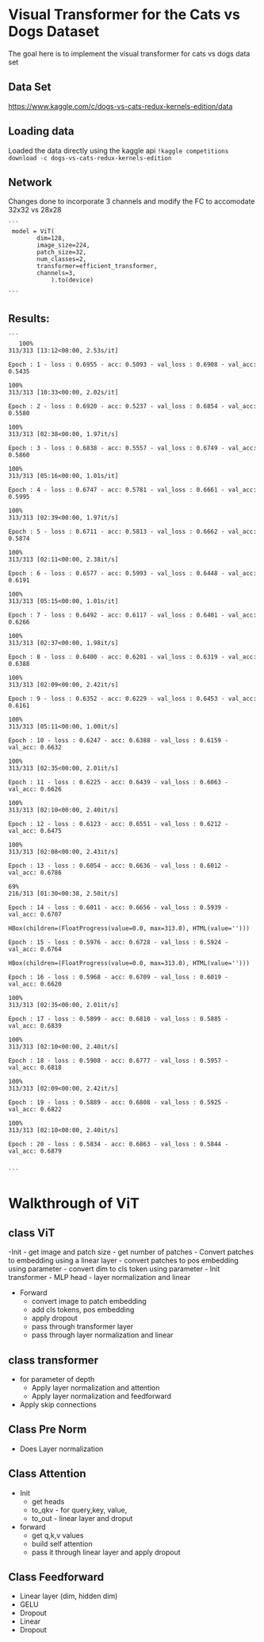 
# Visual Transformer for the Cats vs Dogs Dataset

The goal here is to implement the visual transformer for cats vs dogs data set



## Data Set

https://www.kaggle.com/c/dogs-vs-cats-redux-kernels-edition/data

## Loading data

Loaded the data directly using the kaggle api
    ```
        !kaggle competitions download -c dogs-vs-cats-redux-kernels-edition
    ```

## Network

Changes done to incorporate 3 channels and modify the FC to accomodate 32x32 vs 28x28

    ```
     model = ViT(
            dim=128,
            image_size=224,
            patch_size=32,
            num_classes=2,
            transformer=efficient_transformer,
            channels=3,
                ).to(device)

    ```

## Results:

    ```
       100%
    313/313 [13:12<00:00, 2.53s/it]

    Epoch : 1 - loss : 0.6955 - acc: 0.5093 - val_loss : 0.6908 - val_acc: 0.5435

    100%
    313/313 [10:33<00:00, 2.02s/it]

    Epoch : 2 - loss : 0.6920 - acc: 0.5237 - val_loss : 0.6854 - val_acc: 0.5580

    100%
    313/313 [02:38<00:00, 1.97it/s]

    Epoch : 3 - loss : 0.6838 - acc: 0.5557 - val_loss : 0.6749 - val_acc: 0.5860

    100%
    313/313 [05:16<00:00, 1.01s/it]

    Epoch : 4 - loss : 0.6747 - acc: 0.5781 - val_loss : 0.6661 - val_acc: 0.5995

    100%
    313/313 [02:39<00:00, 1.97it/s]

    Epoch : 5 - loss : 0.6711 - acc: 0.5813 - val_loss : 0.6662 - val_acc: 0.5874

    100%
    313/313 [02:11<00:00, 2.38it/s]

    Epoch : 6 - loss : 0.6577 - acc: 0.5993 - val_loss : 0.6448 - val_acc: 0.6191

    100%
    313/313 [05:15<00:00, 1.01s/it]

    Epoch : 7 - loss : 0.6492 - acc: 0.6117 - val_loss : 0.6401 - val_acc: 0.6266

    100%
    313/313 [02:37<00:00, 1.98it/s]

    Epoch : 8 - loss : 0.6400 - acc: 0.6201 - val_loss : 0.6319 - val_acc: 0.6388

    100%
    313/313 [02:09<00:00, 2.42it/s]

    Epoch : 9 - loss : 0.6352 - acc: 0.6229 - val_loss : 0.6453 - val_acc: 0.6161

    100%
    313/313 [05:11<00:00, 1.00it/s]

    Epoch : 10 - loss : 0.6247 - acc: 0.6388 - val_loss : 0.6159 - val_acc: 0.6632

    100%
    313/313 [02:35<00:00, 2.01it/s]

    Epoch : 11 - loss : 0.6225 - acc: 0.6439 - val_loss : 0.6063 - val_acc: 0.6626

    100%
    313/313 [02:10<00:00, 2.40it/s]

    Epoch : 12 - loss : 0.6123 - acc: 0.6551 - val_loss : 0.6212 - val_acc: 0.6475

    100%
    313/313 [02:08<00:00, 2.43it/s]

    Epoch : 13 - loss : 0.6054 - acc: 0.6636 - val_loss : 0.6012 - val_acc: 0.6786

    69%
    216/313 [01:30<00:38, 2.50it/s]

    Epoch : 14 - loss : 0.6011 - acc: 0.6656 - val_loss : 0.5939 - val_acc: 0.6707

    HBox(children=(FloatProgress(value=0.0, max=313.0), HTML(value='')))

    Epoch : 15 - loss : 0.5976 - acc: 0.6728 - val_loss : 0.5924 - val_acc: 0.6764

    HBox(children=(FloatProgress(value=0.0, max=313.0), HTML(value='')))

    Epoch : 16 - loss : 0.5968 - acc: 0.6709 - val_loss : 0.6019 - val_acc: 0.6620

    100%
    313/313 [02:35<00:00, 2.01it/s]

    Epoch : 17 - loss : 0.5899 - acc: 0.6810 - val_loss : 0.5885 - val_acc: 0.6839

    100%
    313/313 [02:10<00:00, 2.40it/s]

    Epoch : 18 - loss : 0.5908 - acc: 0.6777 - val_loss : 0.5957 - val_acc: 0.6818

    100%
    313/313 [02:09<00:00, 2.42it/s]

    Epoch : 19 - loss : 0.5889 - acc: 0.6808 - val_loss : 0.5925 - val_acc: 0.6822

    100%
    313/313 [02:10<00:00, 2.40it/s]

    Epoch : 20 - loss : 0.5834 - acc: 0.6863 - val_loss : 0.5844 - val_acc: 0.6879


    ```


# Walkthrough of ViT

## class ViT
-Init
    - get image and patch size
    - get number of patches
    - Convert patches to embedding using a linear layer
    - convert patches to pos embedding using parameter
    - convert dim to cls token using parameter
    - Init transformer
    - MLP head - layer normalization and linear

- Forward
    - convert image to patch embedding
    - add cls tokens, pos embedding
    - apply dropout
    - pass through transformer layer
    - pass through layer normalization and linear
         
## class transformer

- for parameter of depth
    - Apply layer normalization and attention
    - Apply layer normalization and feedforward
- Apply skip connections

## Class Pre Norm

- Does Layer normalization

## Class Attention

- Init
    - get heads
    - to_qkv - for query,key, value,
    - to_out - linear layer and droput
- forward
    - get q,k,v values
    - build self attention
    - pass it through linear layer and apply dropout 


## Class Feedforward 

- Linear layer (dim, hidden dim)
- GELU
- Dropout
- Linear
- Dropout

